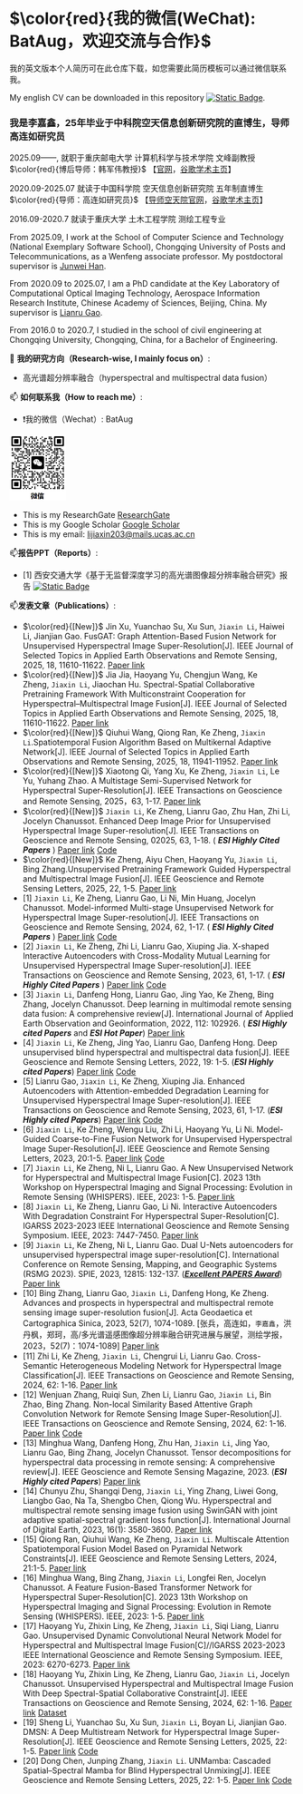 # $\color{red}{我的微信(WeChat): BatAug，欢迎交流与合作}$
我的英文版本个人简历可在此仓库下载，如您需要此简历模板可以通过微信联系我。

My english CV can be downloaded in this repository [![Static Badge](https://img.shields.io/badge/PDF-Download-blue])](https://github.com/JiaxinLiCAS/My-Curriculum-Vitae-CV-/blob/main/CV_JiaxinLi.pdf).

### 我是李嘉鑫，25年毕业于中科院空天信息创新研究院的直博生，导师高连如研究员 ###

2025.09——, 就职于重庆邮电大学 计算机科学与技术学院 文峰副教授 $\color{red}{博后导师：韩军伟教授}$ 
【[官网](https://teacher.nwpu.edu.cn/hanjunwei.html)，[谷歌学术主页](https://scholar.google.com/citations?user=xrqsoesAAAAJ&hl=zh-CN&oi=ao)】

2020.09-2025.07 就读于中国科学院 空天信息创新研究院 五年制直博生 $\color{red}{导师：高连如研究员}$ 【[导师空天院官网](https://people.ucas.ac.cn/~gaolianru)，[谷歌学术主页](https://scholar.google.com/citations?user=La-8gLMAAAAJ&hl=zh-CN)】

2016.09-2020.7 就读于重庆大学 土木工程学院 测绘工程专业

From 2025.09, I work at the School of Computer Science and Technology (National Exemplary Software School), Chongqing University of Posts and Telecommunications, as a Wenfeng associate professor.
My postdoctoral supervisor is [Junwei Han](https://scholar.google.com/citations?user=La-8gLMAAAAJ&hl=zh-CN).

From 2020.09 to 2025.07, I am a PhD candidate at the Key Laboratory of Computational Optical Imaging Technology, Aerospace Information Research Institute, Chinese Academy of Sciences, Beijing, China.
My supervisor is [Lianru Gao](https://scholar.google.com/citations?user=La-8gLMAAAAJ&hl=zh-CN).

From 2016.0 to 2020.7, I studied in the school of civil engineering at Chongqing University, Chongqing, China, for a Bachelor of Engineering.

🔭 **我的研究方向（Research-wise, I mainly focus on）**:
- 高光谱超分辨率融合（hyperspectral and multispectral data fusion）

📫 **如何联系我（How to reach me）**:
- ❗我的微信（Wechat）: BatAug
<img src="wechat.png" width="100px"/>

- This is my ResearchGate [ResearchGate](https://www.researchgate.net/profile/Li-Jiaxin-20)
- This is my Google Scholar [Google Scholar](https://scholar.google.com/citations?user=aSPDpmgAAAAJ&hl=zh-CN)
- This is my email: lijiaxin203@mails.ucas.ac.cn

📫**报告PPT（Reports）**:

+  [1] 西安交通大学《基于无监督深度学习的高光谱图像超分辨率融合研究》报告 [![Static Badge](https://img.shields.io/badge/PDF-Download-blue])](https://github.com/JiaxinLiCAS/Xian-Jiaotong-University-PPT/blob/main/李嘉鑫-西安交通大学-高光谱超分2024.12.05.pdf)


📫**发表文章（Publications）**:
+  $\color{red}{[New]}$ Jin Xu, Yuanchao Su, Xu Sun, `Jiaxin Li`, Haiwei Li, Jianjian Gao. FusGAT: Graph Attention-Based Fusion Network for Unsupervised Hyperspectral Image Super-Resolution[J]. IEEE Journal of Selected Topics in Applied Earth Observations and Remote Sensing, 2025, 18, 11610-11622. [Paper link](https://ieeexplore.ieee.org/document/11052309)
+  $\color{red}{[New]}$ Jia Jia, Haoyang Yu, Chengjun Wang, Ke Zheng, `Jiaxin Li`, Jiaochan Hu. Spectral-Spatial Collaborative Pretraining Framework With Multiconstraint Cooperation for Hyperspectral–Multispectral Image Fusion[J]. IEEE Journal of Selected Topics in Applied Earth Observations and Remote Sensing, 2025, 18, 11610-11622. [Paper link](https://ieeexplore.ieee.org/abstract/document/10969559) 
+  $\color{red}{[New]}$ Qiuhui Wang, Qiong Ran, Ke Zheng, `Jiaxin Li`.Spatiotemporal Fusion Algorithm Based on Multikernal Adaptive Network[J]. IEEE Journal of Selected Topics in Applied Earth Observations and Remote Sensing, 2025, 18, 11941-11952. [Paper link](https://ieeexplore.ieee.org/abstract/document/10971924)
+  $\color{red}{[New]}$ Xiaotong Qi, Yang Xu, Ke Zheng, `Jiaxin Li`, Le Yu, Yuhang Zhao.  A Multistage Semi-Supervised Network for Hyperspectral Super-Resolution[J]. IEEE Transactions on Geoscience and Remote Sensing, 2025，63, 1-17. [Paper link](https://ieeexplore.ieee.org/document/10925401) 
+  $\color{red}{[New]}$ `Jiaxin Li`, Ke Zheng, Lianru Gao, Zhu Han, Zhi Li, Jocelyn Chanussot.  Enhanced Deep Image Prior for Unsupervised Hyperspectral Image Super-resolution[J]. IEEE Transactions on Geoscience and Remote Sensing, 02025, 63, 1-18. ( ***ESI Highly  Cited  Papers*** )  [Paper link](https://ieeexplore.ieee.org/document/10845210) [Code](https://github.com/JiaxinLiCAS/EDIP-Net_TGRS)
+   $\color{red}{[New]}$ Ke Zheng, Aiyu Chen, Haoyang Yu,  `Jiaxin Li`, Bing Zhang.Unsupervised Pretraining Framework Guided Hyperspectral and Multispectral Image Fusion[J]. IEEE Geoscience and Remote Sensing Letters, 2025, 22, 1-5. [Paper link](https://ieeexplore.ieee.org/abstract/document/10938186)
+  [1] `Jiaxin Li`, Ke Zheng, Lianru Gao, Li Ni, Min Huang, Jocelyn Chanussot.  Model-informed Multi-stage Unsupervised Network for Hyperspectral Image Super-resolution[J]. IEEE Transactions on Geoscience and Remote Sensing, 2024, 62, 1-17. ( ***ESI Highly  Cited  Papers*** ) [Paper link](https://ieeexplore.ieee.org/document/10504844) [Code](https://github.com/JiaxinLiCAS/M2U-Net)
+  [2] `Jiaxin Li`, Ke Zheng, Zhi Li, Lianru Gao, Xiuping Jia. X-shaped Interactive Autoencoders with Cross-Modality Mutual Learning for Unsupervised Hyperspectral Image Super-resolution[J]. IEEE Transactions on Geoscience and Remote Sensing, 2023, 61, 1-17. ( ***ESI Highly  Cited  Papers*** ) [Paper link](https://ieeexplore.ieee.org/document/10197521) [Code](https://github.com/JiaxinLiCAS/XINet_TGRS)
+  [3] `Jiaxin Li`, Danfeng Hong, Lianru Gao, Jing Yao, Ke Zheng, Bing Zhang, Jocelyn Chanussot. Deep learning in multimodal remote sensing data fusion: A comprehensive review[J]. International Journal of Applied Earth Observation and Geoinformation, 2022, 112: 102926. ( ***ESI Highly  cited  Papers*** and ***ESI  Hot  Paper***) [Paper link](https://www.sciencedirect.com/science/article/pii/S1569843222001248?via%3Dihub)
+  [4] `Jiaxin Li`, Ke Zheng, Jing Yao, Lianru Gao, Danfeng Hong. Deep unsupervised blind hyperspectral and multispectral data fusion[J]. IEEE Geoscience and Remote Sensing Letters, 2022, 19: 1-5. (***ESI Highly cited Papers***) [Paper link](https://ieeexplore.ieee.org/document/9714360) [Code](https://github.com/JiaxinLiCAS/UDALN_GRSL)
+ [5] Lianru Gao, `Jiaxin Li`, Ke Zheng, Xiuping Jia. Enhanced Autoencoders with Attention-embedded Degradation Learning for Unsupervised Hyperspectral Image Super-resolution[J]. IEEE Transactions on Geoscience and Remote Sensing, 2023, 61, 1-17. (***ESI Highly cited Papers***) [Paper link](https://ieeexplore.ieee.org/document/10103688) [Code](https://github.com/JiaxinLiCAS/EU2ADL_TGRS)
+ [6] `Jiaxin Li`, Ke Zheng, Wengu Liu, Zhi Li, Haoyang Yu, Li Ni. Model-Guided Coarse-to-Fine Fusion Network for Unsupervised Hyperspectral Image Super-Resolution[J]. IEEE Geoscience and Remote Sensing Letters, 2023, 20:1-5. [Paper link](https://ieeexplore.ieee.org/document/10233913) [Code](https://github.com/JiaxinLiCAS/UMC2FF_GRSL)
+ [7] `Jiaxin Li`, Ke Zheng, Ni L, Lianru Gao. A New Unsupervised Network for Hyperspectral and Multispectral Image Fusion[C]. 2023 13th Workshop on Hyperspectral Imaging and Signal Processing: Evolution in Remote Sensing (WHISPERS). IEEE, 2023: 1-5. [Paper link](https://ieeexplore.ieee.org/abstract/document/10430798)
+ [8] `Jiaxin Li`,  Ke Zheng, Lianru Gao, Li Ni. Interactive Autoencoders With Degradation Constraint For Hyperspectral Super-Resolution[C]. IGARSS 2023-2023 IEEE International Geoscience and Remote Sensing Symposium. IEEE, 2023: 7447-7450. [Paper link](https://ieeexplore.ieee.org/document/10282922)
+ [9] `Jiaxin Li`, Ke Zheng, Ni L, Lianru Gao. Dual U-Nets autoencoders for unsupervised hyperspectral image super-resolution[C]. International Conference on Remote Sensing, Mapping, and Geographic Systems (RSMG 2023). SPIE, 2023, 12815: 132-137. ([***Excellent PAPERS Award***](https://iao.henu.edu.cn/info/1558/7108.htm)) [Paper link](https://www.spiedigitallibrary.org/conference-proceedings-of-spie/12815/128150J/Dual-U-Nets-autoencoders-for-unsupervised-hyperspectral-image-super-resolution/10.1117/12.3010344.short)
+ [10] Bing Zhang, Lianru Gao, `Jiaxin Li`, Danfeng Hong, Ke Zheng. Advances and prospects in hyperspectral and multispectral remote sensing image super-resolution fusion[J]. Acta Geodaetica et Cartographica Sinica, 2023, 52(7), 1074-1089.
[张兵，高连如，`李嘉鑫`，洪丹枫，郑珂，高/多光谱遥感图像超分辨率融合研究进展与展望，测绘学报，2023，52(7)：1074-1089] [Paper link](http://xb.chinasmp.com/CN/10.11947/j.AGCS.2023.20220499)
+ [11] Zhi Li, Ke Zheng, `Jiaxin Li`, Chengrui Li, Lianru Gao. Cross-Semantic Heterogeneous Modeling Network for Hyperspectral Image Classification[J]. IEEE Transactions on Geoscience and Remote Sensing, 2024, 62: 1-16. [Paper link](https://ieeexplore.ieee.org/document/10596098)
+ [12] Wenjuan Zhang, Ruiqi Sun, Zhen Li, Lianru Gao, `Jiaxin Li`, Bin Zhao, Bing Zhang. Non-local Similarity Based Attentive Graph Convolution Network for Remote Sensing Image Super-Resolution[J]. IEEE Transactions on Geoscience and Remote Sensing, 2024, 62: 1-16. [Paper link](https://ieeexplore.ieee.org/document/10680068) [Code]( https://github.com/WenjuanZhang-aircas/NSGCN)
+ [13] Minghua Wang, Danfeng Hong, Zhu Han, `Jiaxin Li`, Jing Yao, Lianru Gao, Bing Zhang, Jocelyn Chanussot. Tensor decompositions for hyperspectral data processing in remote sensing: A comprehensive review[J]. IEEE Geoscience and Remote Sensing Magazine, 2023.  (***ESI Highly cited Papers***) [Paper link](https://ieeexplore.ieee.org/document/10035509)
+ [14] Chunyu Zhu, Shangqi Deng,  `Jiaxin Li`, Ying Zhang, Liwei Gong, Liangbo Gao, Na Ta, Shengbo Chen, Qiong Wu. Hyperspectral and multispectral remote sensing image fusion using SwinGAN with joint adaptive spatial-spectral gradient loss function[J]. International Journal of Digital Earth, 2023, 16(1): 3580-3600. [Paper link](https://www.tandfonline.com/doi/full/10.1080/17538947.2023.2253206)
+ [15] Qiong Ran, Qiuhui Wang, Ke Zheng, `Jiaxin Li`. Multiscale Attention Spatiotemporal Fusion Model Based on Pyramidal Network Constraints[J]. IEEE Geoscience and Remote Sensing Letters, 2024, 21:1-5. [Paper link](https://ieeexplore.ieee.org/document/10608120)
+ [16] Minghua Wang, Bing Zhang, `Jiaxin Li`, Longfei Ren, Jocelyn Chanussot. A Feature Fusion-Based Transformer Network for Hyperspectral Super-Resolution[C]. 2023 13th Workshop on Hyperspectral Imaging and Signal Processing: Evolution in Remote Sensing (WHISPERS). IEEE, 2023: 1-5. [Paper link](https://ieeexplore.ieee.org/abstract/document/10430564)
+ [17] Haoyang Yu, Zhixin Ling, Ke Zheng, `Jiaxin Li`, Siqi Liang, Lianru Gao. Unsupervised Dynamic Convolutional Neural Network Model for Hyperspectral and Multispectral Image Fusion[C]//IGARSS 2023-2023 IEEE International Geoscience and Remote Sensing Symposium. IEEE, 2023: 6270-6273. [Paper link](https://ieeexplore.ieee.org/abstract/document/10282786)
+ [18] Haoyang Yu, Zhixin Ling, Ke Zheng, Lianru Gao, `Jiaxin Li`, Jocelyn Chanussot. Unsupervised Hyperspectral and Multispectral Image Fusion With Deep Spectral-Spatial Collaborative Constraint[J]. IEEE Transactions on Geoscience and Remote Sensing, 2024, 62: 1-16. [Paper link](https://ieeexplore.ieee.org/abstract/document/10703123) [Dataset](https://drive.google.com/drive/folders/1JLCCB6ld5R49HDLN5SsMISx1d0fuqRjO)
+ [19] Sheng Li, Yuanchao Su, Xu Sun, `Jiaxin Li`, Boyan Li, Jianjian Gao. DMSN: A Deep Multistream Network for Hyperspectral Image Super-Resolution[J]. IEEE Geoscience and Remote Sensing Letters, 2025, 22: 1-5. [Paper link](https://ieeexplore.ieee.org/abstract/document/10843237) [Code](https://github.com/yuanchaosu/dmsn-GRSL)
+ [20] Dong Chen, Junping Zhang, `Jiaxin Li`. UNMamba: Cascaded Spatial–Spectral Mamba for Blind Hyperspectral Unmixing[J]. IEEE Geoscience and Remote Sensing Letters, 2025, 22: 1-5. [Paper link](https://ieeexplore.ieee.org/abstract/document/10902420) [Code](https://github.com/Preston-Dong/UNMamba)


<!--
**JiaxinLiCAS/JiaxinLiCAS** is a ✨ _special_ ✨ repository because its `README.md` (this file) appears on your GitHub profile.

Here are some ideas to get you started:

- 🔭 I’m currently working on ...
- 🌱 I’m currently learning ...
- 👯 I’m looking to collaborate on ...
- 🤔 I’m looking for help with ...
- 💬 Ask me about ...
- 📫 How to reach me: ...
- 😄 Pronouns: ...
- ⚡ Fun fact: ...
-->
